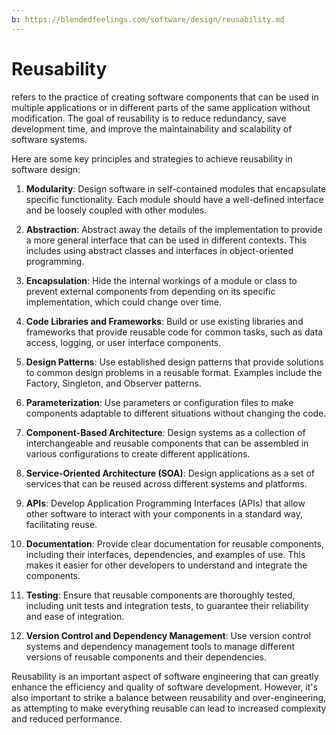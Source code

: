 ```yaml
---
b: https://blendedfeelings.com/software/design/reusability.md
---
```


# Reusability 
refers to the practice of creating software components that can be used in multiple applications or in different parts of the same application without modification. The goal of reusability is to reduce redundancy, save development time, and improve the maintainability and scalability of software systems.

Here are some key principles and strategies to achieve reusability in software design:

1. **Modularity**: Design software in self-contained modules that encapsulate specific functionality. Each module should have a well-defined interface and be loosely coupled with other modules.

2. **Abstraction**: Abstract away the details of the implementation to provide a more general interface that can be used in different contexts. This includes using abstract classes and interfaces in object-oriented programming.

3. **Encapsulation**: Hide the internal workings of a module or class to prevent external components from depending on its specific implementation, which could change over time.

4. **Code Libraries and Frameworks**: Build or use existing libraries and frameworks that provide reusable code for common tasks, such as data access, logging, or user interface components.

5. **Design Patterns**: Use established design patterns that provide solutions to common design problems in a reusable format. Examples include the Factory, Singleton, and Observer patterns.

6. **Parameterization**: Use parameters or configuration files to make components adaptable to different situations without changing the code.

7. **Component-Based Architecture**: Design systems as a collection of interchangeable and reusable components that can be assembled in various configurations to create different applications.

8. **Service-Oriented Architecture (SOA)**: Design applications as a set of services that can be reused across different systems and platforms.

9. **APIs**: Develop Application Programming Interfaces (APIs) that allow other software to interact with your components in a standard way, facilitating reuse.

10. **Documentation**: Provide clear documentation for reusable components, including their interfaces, dependencies, and examples of use. This makes it easier for other developers to understand and integrate the components.

11. **Testing**: Ensure that reusable components are thoroughly tested, including unit tests and integration tests, to guarantee their reliability and ease of integration.

12. **Version Control and Dependency Management**: Use version control systems and dependency management tools to manage different versions of reusable components and their dependencies.

Reusability is an important aspect of software engineering that can greatly enhance the efficiency and quality of software development. However, it's also important to strike a balance between reusability and over-engineering, as attempting to make everything reusable can lead to increased complexity and reduced performance.